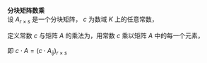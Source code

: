 **分块矩阵数乘**  
设 $A_{r\times s}$ 是一个分块矩阵， $c$ 为数域 $K$ 上的任意常数，  
  
定义常数 $c$ 与矩阵 $A$ 的乘法为，用常数 $c$ 乘以矩阵 $A$ 中的每一个元素，  
  
即 $c\cdot A=(c\cdot A_{ij})_{r\times s}$   
  
